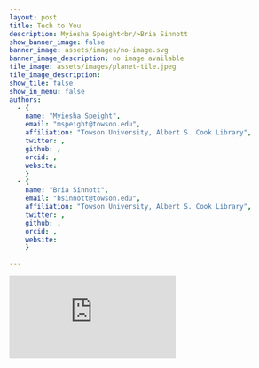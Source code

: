 ```yaml
---
layout: post
title: Tech to You
description: Myiesha Speight<br/>Bria Sinnott
show_banner_image: false
banner_image: assets/images/no-image.svg
banner_image_description: no image available
tile_image: assets/images/planet-tile.jpeg
tile_image_description:
show_tile: false
show_in_menu: false
authors:
  - {
    name: "Myiesha Speight",
    email: "mspeight@towson.edu",
    affiliation: "Towson University, Albert S. Cook Library",
    twitter: ,
    github: ,
    orcid: ,
    website:
    }
  - {
    name: "Bria Sinnott",
    email: "bsinnott@towson.edu",
    affiliation: "Towson University, Albert S. Cook Library",
    twitter: ,
    github: ,
    orcid: ,
    website:
    }

---
```


<div style="width: 100%; height: 500px;"> 

<iframe src="https://sway.office.com/s/WlTb61kGUB4JiKei/embed" frameborder="0" marginheight="0" marginwidth="0" max-width="100%" sandbox="allow-forms allow-modals allow-orientation-lock allow-popups allow-same-origin allow-scripts" scrolling="no" style="border: none; max-width: 100%; max-height: 100vh" allowfullscreen mozallowfullscreen msallowfullscreen webkitallowfullscreen></iframe>

</div>